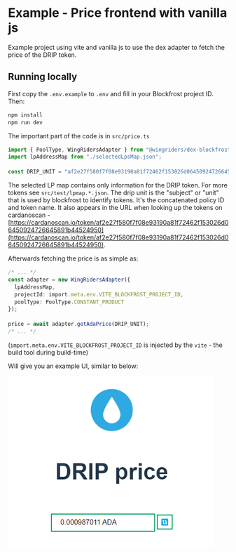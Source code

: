 # Example - Price frontend with vanilla js

Example project using vite and vanilla js to use the dex adapter
to fetch the price of the DRIP token.

## Running locally

First copy the `.env.example` to `.env` and fill in your Blockfrost project ID. Then:

```sh
npm install
npm run dev
```

The important part of the code is in `src/price.ts`

```ts
import { PoolType, WingRidersAdapter } from "@wingriders/dex-blockfrost-adapter";
import lpAddressMap from "./selectedLpsMap.json";

const DRIP_UNIT = "af2e27f580f7f08e93190a81f72462f153026d06450924726645891b44524950";
```

The selected LP map contains only information for the DRIP token. For more tokens see `src/test/lpmap.*.json`.
The drip unit is the "subject" or "unit" that is used by blockfrost to identify tokens. It's the concatenated
policy ID and token name. It also appears in the URL when looking up the tokens on cardanoscan - [https://cardanoscan.io/token/af2e27f580f7f08e93190a81f72462f153026d06450924726645891b44524950](https://cardanoscan.io/token/af2e27f580f7f08e93190a81f72462f153026d06450924726645891b44524950).

Afterwards fetching the price is as simple as:

```ts
/* ... */
const adapter = new WingRidersAdapter({
  lpAddressMap,
  projectId: import.meta.env.VITE_BLOCKFROST_PROJECT_ID,
  poolType: PoolType.CONSTANT_PRODUCT
});

price = await adapter.getAdaPrice(DRIP_UNIT);
/* ... */
```

(`import.meta.env.VITE_BLOCKFROST_PROJECT_ID` is injected by the `vite` - the build tool during build-time)

Will give you an example UI, similar to below:

![screenshot](./screenshot.png)
